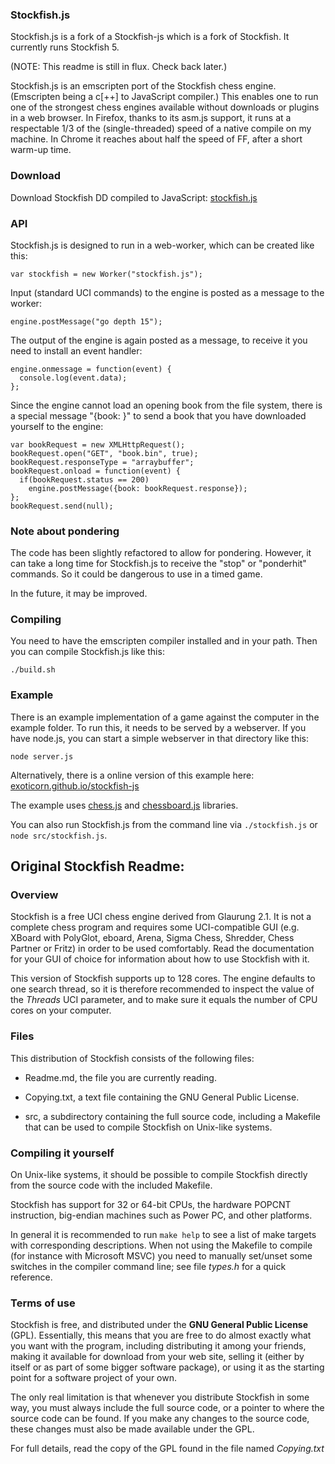 ### Stockfish.js

Stockfish.js is a fork of a Stockfish-js which is a fork of Stockfish.
It currently runs Stockfish 5.

(NOTE: This readme is still in flux. Check back later.)

Stockfish.js is an emscripten port of the Stockfish chess engine.
(Emscripten being a c[++] to JavaScript compiler.)
This enables one to run one of the strongest chess engines available
without downloads or plugins in a web browser.
In Firefox, thanks to its asm.js support, it runs at a respectable
1/3 of the (single-threaded) speed of a native compile on my machine.
In Chrome it reaches about half the speed of FF, after a short
warm-up time.

### Download

Download Stockfish DD compiled to JavaScript:
[stockfish.js](https://github.com/exoticorn/stockfish-js/releases/download/sf_dd_js/stockfish.js)

### API

Stockfish.js is designed to run in a web-worker, which can be created
like this:

    var stockfish = new Worker("stockfish.js");

Input (standard UCI commands) to the engine is posted as a message to the worker:

    engine.postMessage("go depth 15");

The output of the engine is again posted as a message, to receive it
you need to install an event handler:

    engine.onmessage = function(event) {
      console.log(event.data);
    };

Since the engine cannot load an opening book from the file system, there
is a special message "{book: <binary polglot book data>}" to send a book
that you have downloaded yourself to the engine:

    var bookRequest = new XMLHttpRequest();
    bookRequest.open("GET", "book.bin", true);
    bookRequest.responseType = "arraybuffer";
    bookRequest.onload = function(event) {
      if(bookRequest.status == 200)
        engine.postMessage({book: bookRequest.response});
    };
    bookRequest.send(null);

### Note about pondering

The code has been slightly refactored to allow for pondering.
However, it can take a long time for Stockfish.js to receive the "stop" or "ponderhit" commands.
So it could be dangerous to use in a timed game.

In the future, it may be improved.

### Compiling

You need to have the emscripten compiler installed and in your path.
Then you can compile Stockfish.js like this:

    ./build.sh

### Example

There is an example implementation of a game against the computer in
the example folder. To run this, it needs to be served by a webserver.
If you have node.js, you can start a simple webserver in that directory
like this:

    node server.js

Alternatively, there is a online version of this example here:
[exoticorn.github.io/stockfish-js](http://exoticorn.github.io/stockfish-js)

The example uses [chess.js](http://github.com/jhlywa/chess.js)
and [chessboard.js](http://chessboardjs.com/) libraries.

You can also run Stockfish.js from the command line via `./stockfish.js` or `node src/stockfish.js`.

## Original Stockfish Readme:

### Overview

Stockfish is a free UCI chess engine derived from Glaurung 2.1. It is
not a complete chess program and requires some UCI-compatible GUI
(e.g. XBoard with PolyGlot, eboard, Arena, Sigma Chess, Shredder, Chess
Partner or Fritz) in order to be used comfortably. Read the
documentation for your GUI of choice for information about how to use
Stockfish with it.

This version of Stockfish supports up to 128 cores. The engine defaults
to one search thread, so it is therefore recommended to inspect the value of
the *Threads* UCI parameter, and to make sure it equals the number of CPU
cores on your computer.


### Files

This distribution of Stockfish consists of the following files:

  * Readme.md, the file you are currently reading.

  * Copying.txt, a text file containing the GNU General Public License.

  * src, a subdirectory containing the full source code, including a Makefile
    that can be used to compile Stockfish on Unix-like systems.


### Compiling it yourself

On Unix-like systems, it should be possible to compile Stockfish
directly from the source code with the included Makefile.

Stockfish has support for 32 or 64-bit CPUs, the hardware POPCNT
instruction, big-endian machines such as Power PC, and other platforms.

In general it is recommended to run `make help` to see a list of make
targets with corresponding descriptions. When not using the Makefile to
compile (for instance with Microsoft MSVC) you need to manually
set/unset some switches in the compiler command line; see file *types.h*
for a quick reference.


### Terms of use

Stockfish is free, and distributed under the **GNU General Public License**
(GPL). Essentially, this means that you are free to do almost exactly
what you want with the program, including distributing it among your
friends, making it available for download from your web site, selling
it (either by itself or as part of some bigger software package), or
using it as the starting point for a software project of your own.

The only real limitation is that whenever you distribute Stockfish in
some way, you must always include the full source code, or a pointer
to where the source code can be found. If you make any changes to the
source code, these changes must also be made available under the GPL.

For full details, read the copy of the GPL found in the file named
*Copying.txt*
